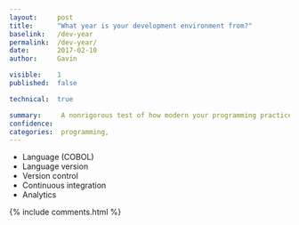 ```yaml
---
layout:     post
title:      "What year is your development environment from?"
baselink:   /dev-year
permalink:  /dev-year/
date:       2017-02-10
author:     Gavin   

visible:	1
published:	false

technical: 	true

summary:     A nonrigorous test of how modern your programming practices are. 
confidence:  
categories:  programming, 
---
```


* Language (COBOL)
* Language version
* Version control
* Continuous integration
* Analytics



{%  include comments.html %}
